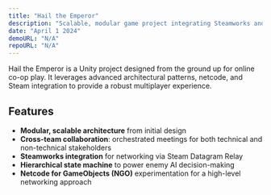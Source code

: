 ```yaml
---
title: "Hail the Emperor"
description: "Scalable, modular game project integrating Steamworks and advanced AI."
date: "April 1 2024"
demoURL: "N/A"
repoURL: "N/A"
---
```


Hail the Emperor is a  Unity project designed from the ground up for online co-op play. It leverages advanced architectural patterns, netcode, and Steam integration to provide a robust multiplayer experience.

## Features

- **Modular, scalable architecture** from initial design  
- **Cross-team collaboration**: orchestrated meetings for both technical and non-technical stakeholders  
- **Steamworks integration** for networking via Steam Datagram Relay  
- **Hierarchical state machine** to power enemy AI decision-making  
- **Netcode for GameObjects (NGO)** experimentation for a high-level networking approach
